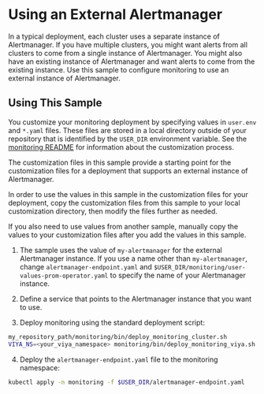 # Using an External Alertmanager

In a typical deployment, each cluster uses a separate instance of Alertmanager. If you have multiple clusters, you might want alerts from all clusters to come from a single instance of Alertmanager. You might also have an existing instance of Alertmanager and want alerts to come from the existing instance. Use this sample to configure monitoring to use an external instance of Alertmanager.

## Using This Sample

You customize your monitoring deployment by specifying values in `user.env` and `*.yaml` files. These files are stored in a local directory outside of your repository that is identified by the `USER_DIR` environment variable. See the 
[monitoring README](../../monitoring/README.md#mon_custom) for information about the customization process.

The customization files in this sample provide a starting point for the customization files for a deployment that supports an external instance of Alertmanager. 

In order to use the values in this sample in the customization files for your deployment, copy the customization files from this sample to your local customization directory, then modify the files further as needed.

If you also need to use values from another sample, manually copy the values to your customization files after you add the values in this sample. 

1. The sample uses the value of `my-alertmanager` for the external Alertmanager instance. If you use a name other than `my-alertmanager`, change `alertmanager-endpoint.yaml` and `$USER_DIR/monitoring/user-values-prom-operator.yaml` to specify the name of your Alertmanager instance.

2. Define a service that points to the Alertmanager instance that you want to use.

3. Deploy monitoring using the standard deployment script:

```bash
my_repository_path/monitoring/bin/deploy_monitoring_cluster.sh
VIYA_NS=<your_viya_namespace> monitoring/bin/deploy_monitoring_viya.sh
``` 

4. Deploy the `alertmanager-endpoint.yaml` file to the monitoring namespace:

```bash
kubectl apply -n monitoring -f $USER_DIR/alertmanager-endpoint.yaml
```




